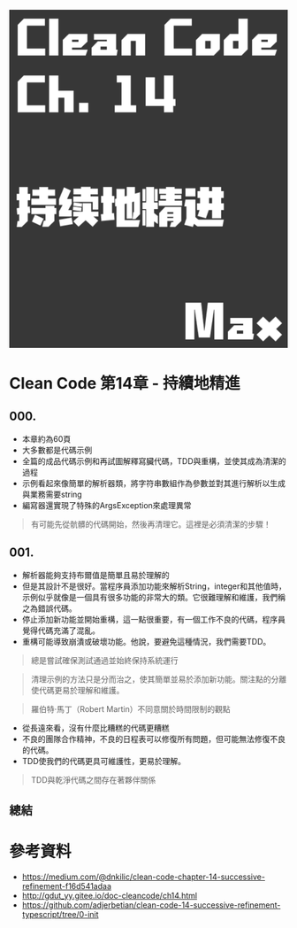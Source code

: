 
![Cover](./doc/cover.png)

# Clean Code 第14章 - 持續地精進

## 000.

- 本章約為60頁
- 大多數都是代碼示例
- 全篇的成品代碼示例和再試圖解釋寫臟代碼，TDD與重構，並使其成為清潔的過程
- 示例看起來像簡單的解析器類，將字符串數組作為參數並對其進行解析以生成與業務需要string
- 編寫器還實現了特殊的ArgsException來處理異常

> 有可能先從骯髒的代碼開始，然後再清理它。這裡是必須清潔的步驟！

## 001.

- 解析器能夠支持布爾值是簡單且易於理解的
- 但是其設計不是很好。當程序員添加功能來解析String，integer和其他值時，示例似乎就像是一個具有很多功能的非常大的類。它很難理解和維護，我們稱之為錯誤代碼。
- 停止添加新功能並開始重構，這一點很重要，有一個工作不良的代碼，程序員覺得代碼充滿了混亂。
- 重構可能導致崩潰或破壞功能。他說，要避免這種情況，我們需要TDD。

> 總是嘗試確保測試通過並始終保持系統運行

> 清理示例的方法只是分而治之，使其簡單並易於添加新功能。關注點的分離使代碼更易於理解和維護。

> 羅伯特·馬丁（Robert Martin）不同意關於時間限制的觀點

- 從長遠來看，沒有什麼比糟糕的代碼更糟糕
- 不良的團隊合作精神，不良的日程表可以修復所有問題，但可能無法修復不良的代碼。
- TDD使我們的代碼更具可維護性，更易於理解。

> TDD與乾淨代碼之間存在著夥伴關係

## 總結

# 參考資料

- https://medium.com/@dnkilic/clean-code-chapter-14-successive-refinement-f16d541adaa
- http://gdut_yy.gitee.io/doc-cleancode/ch14.html
- https://github.com/adjerbetian/clean-code-14-successive-refinement-typescript/tree/0-init
